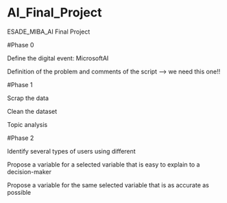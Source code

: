 # AI_Final_Project
ESADE_MIBA_AI Final Project

#Phase 0

Define the digital event: MicrosoftAI

Definition of the problem and comments of the script --> we need this one!!

#Phase 1

Scrap the data

Clean the dataset

Topic analysis

#Phase 2

Identify several types of users using different

Propose a variable for a selected variable that is easy to explain to a decision-maker

Propose a variable for the same selected variable that is as accurate as possible
